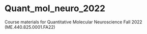 # Quant_mol_neuro_2022
Course materials for Quantitative Molecular Neuroscience Fall 2022 (ME.440.825.0001.FA22)
